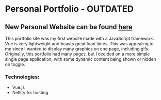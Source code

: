 # Personal Portfolio - OUTDATED

## New Personal Website can be found [here](christian-rhodes.com)

This portfolio site was my first website made with a JavaScript framework. Vue is very lightweight and boasts great load times. This was appealing to me since I wanted to display many graphics on one page, including gifs. Originally, this portfolio had many pages, but I decided on a more simple single page application, with some dynamic content being shown or hidden on toggle.

### Technologies:
- Vue.js
- Netlify for hosting
